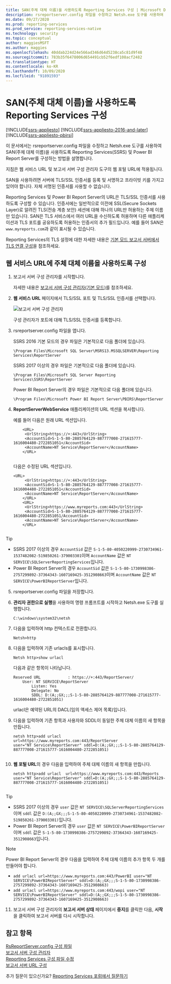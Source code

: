 ```yaml
---
title: SAN(주체 대체 이름)을 사용하도록 Reporting Services 구성 | Microsoft Docs
description: rsreportserver.config 파일을 수정하고 Netsh.exe 도구를 사용하여 SAN을 사용하도록 SQL Server Reporting Services 및 Power BI Report Server를 구성하는 방법을 알아봅니다.
ms.date: 09/27/2020
ms.prod: reporting-services
ms.prod_service: reporting-services-native
ms.technology: security
ms.topic: conceptual
author: maggiesMSFT
ms.author: maggies
ms.openlocfilehash: 40ddab224d24e566ad346d64d5238ca5c81d9f48
ms.sourcegitcommit: 783b35f6478006d654491cb52f6edf108acf2482
ms.translationtype: HT
ms.contentlocale: ko-KR
ms.lasthandoff: 10/09/2020
ms.locfileid: "91891593"
---
```

# <a name="configure-reporting-services-to-use-a-subject-alternative-name-san"></a>SAN(주체 대체 이름)을 사용하도록 Reporting Services 구성

[!INCLUDE[ssrs-appliesto](../../includes/ssrs-appliesto.md)] [!INCLUDE[ssrs-appliesto-2016-and-later](../../includes/ssrs-appliesto-2016-and-later.md)] [!INCLUDE[ssrs-appliesto-pbirsi](../../includes/ssrs-appliesto-pbirs.md)]

이 문서에서는 rsreportserver.config 파일을 수정하고 Netsh.exe 도구를 사용하여 SAN(주체 대체 이름)을 사용하도록 Reporting Services(SSRS) 및 Power BI Report Server를 구성하는 방법을 설명합니다.

지침은 웹 서비스 URL 및 보고서 서버 구성 관리자 도구의 웹 포털 URL에 적용됩니다.

SAN을 사용하려면 서버에 TLS/SSL 인증서를 등록 및 서명하고 프라이빗 키를 가지고 있어야 합니다. 자체 서명된 인증서를 사용할 수 없습니다.

Reporting Services 및 Power BI Report Server의 URL은 TLS/SSL 인증서를 사용하도록 구성할 수 있습니다. 인증서에는 일반적으로 이전에 SSL(Secure Sockets Layer)로 알려진 TLS(전송 계층 보안) 세션에 대해 하나의 URL만 허용하는 주체 이름만 있습니다. SAN은 TLS 서비스에서 여러 URL을 수신하도록 허용하며 다른 애플리케이션과 TLS 포트를 공유하도록 허용하는 인증서의 추가 필드입니다. 예를 들어 SAN은 `www.myreports.com`과 같이 표시될 수 있습니다.

Reporting Services의 TLS 설정에 대한 자세한 내용은 [기본 모드 보고서 서버에서 TLS 연결 구성](../../reporting-services/security/configure-ssl-connections-on-a-native-mode-report-server.md)을 참조하세요.  
  
## <a name="configure-to-use-a-subject-alternative-name-for-web-service-url"></a>웹 서비스 URL에 주체 대체 이름을 사용하도록 구성
  
1.  보고서 서버 구성 관리자를 시작합니다.  
  
     자세한 내용은 [보고서 서버 구성 관리자&#40;기본 모드&#41;](../../reporting-services/install-windows/reporting-services-configuration-manager-native-mode.md)를 참조하세요.  
  
2.  **웹 서비스 URL** 페이지에서 TLS/SSL 포트 및 TLS/SSL 인증서를 선택합니다.  
  
     ![보고서 서버 구성 관리자](../../reporting-services/report-server-sharepoint/media/reportingservices-configurationmanager.png "보고서 서버 구성 관리자")  
  
     구성 관리자가 포트에 대해 TLS/SSL 인증서를 등록합니다.  
  
3.  rsreportserver.config 파일을 엽니다.  
  
     SSRS 2016 기본 모드의 경우 파일은 기본적으로 다음 폴더에 있습니다.  
  
    ```  
    \Program Files\Microsoft SQL Server\MSRS13.MSSQLSERVER\Reporting Services\ReportServer  
    ```  
  
     SSRS 2017 이상의 경우 파일은 기본적으로 다음 폴더에 있습니다.  
  
    ```  
    \Program Files\Microsoft SQL Server Reporting Services\SSRS\ReportServer  
    ```  
    
     Power BI Report Server의 경우 파일은 기본적으로 다음 폴더에 있습니다.  
  
    ```  
    \Program Files\Microsoft Power BI Report Server\PBIRS\ReportServer  
    ```  
  
4.  **ReportServerWebService** 애플리케이션의 URL 섹션을 복사합니다.
  
     예를 들어 다음은 원래 URL 섹션입니다.  
  
    ```  
        <URL>  
         <UrlString>https://+:443</UrlString>  
         <AccountSid>S-1-5-80-2885764129-887777008-271615777-1616004480-2722851051</AccountSid>  
         <AccountName>NT Service\ReportServer</AccountName>  
        </URL>  
  
    ```  
  
     다음은 수정된 URL 섹션입니다.
  
    ```  
    <URL>  
         <UrlString>https://+:443</UrlString>  
         <AccountSid>S-1-5-80-2885764129-887777008-271615777-1616004480-2722851051</AccountSid>  
         <AccountName>NT Service\ReportServer</AccountName>  
        </URL>  
        <URL>  
         <UrlString>https://www.myreports.com:443</UrlString>  
         <AccountSid>S-1-5-80-2885764129-887777008-271615777-1616004480-2722851051/AccountSid>  
         <AccountName>NT Service\ReportServer</AccountName>  
        </URL>  
  
    ```  
  
  > [!TIP]  
>  * SSRS 2017 이상의 경우 `AccountSid` 값은 `S-1-5-80-4050220999-2730734961-1537482082-519850261-379003301`이며 `AccountName` 값은 `NT SERVICE\SQLServerReportingServices`입니다.
>  * Power BI Report Server의 경우 `AccountSid` 값은 `S-1-5-80-1730998386-2757299892-37364343-1607169425-3512908663`이며 `AccountName` 값은 `NT SERVICE\PowerBIReportServer`입니다.
  
5.  rsreportserver.config 파일을 저장합니다.  
  
6.  **관리자 권한으로 실행**을 사용하여 명령 프롬프트를 시작하고 Netsh.exe 도구를 실행합니다.  
  
    ```  
    C:\windows\system32\netsh  
    ```  
  
7.  다음을 입력하여 http 컨텍스트로 전환합니다.  
  
    ```  
    Netsh>http  
    ```  
  
8.  다음을 입력하여 기존 urlacls를 표시합니다.
  
    ```  
    Netsh http>show urlacl  
    ```  
  
     다음과 같은 항목이 나타납니다.  
  
    ```  
    Reserved URL            : https://+:443/ReportServer/  
        User: NT SERVICE\ReportServer  
            Listen: Yes  
            Delegate: No  
            SDDL: D:(A;;GX;;;S-1-5-80-2885764129-887777008-271615777-1616004480-2722851051)  
    ```  
  
     urlacl은 예약된 URL의 DACL(임의 액세스 제어 목록)입니다.  
  
9. 다음을 입력하여 기존 항목과 사용자와 SDDL이 동일한 주체 대체 이름의 새 항목을 만듭니다.  
  
    ```  
    netsh http>add urlacl  url=https://www.myreports.com:443/ReportServer    
    user="NT Service\ReportServer" sddl=D:(A;;GX;;;S-1-5-80-2885764129-887777008-271615777-1616004480-2722851051)  
  
    ```  
  
10. **웹 포털 URL**의 경우 다음을 입력하여 주체 대체 이름의 새 항목을 만듭니다.

    ```  
    netsh http>add urlacl  url=https://www.myreports.com:443/Reports  
    user="NT Service\ReportServer" sddl=D:(A;;GX;;;S-1-5-80-2885764129-887777008-271615777-1616004480-2722851051)  
  
    ```  
> [!TIP]  
>  * SSRS 2017 이상의 경우 `user` 값은 `NT SERVICE\SQLServerReportingServices`이며 `sddl` 값은 `D:(A;;GX;;;S-1-5-80-4050220999-2730734961-1537482082-519850261-379003301)`입니다.
>  * Power BI Report Server의 경우 `user` 값은 `NT SERVICE\PowerBIReportServer`이며 `sddl` 값은 `S-1-5-80-1730998386-2757299892-37364343-1607169425-3512908663`입니다.

> [!NOTE]  
> Power BI Report Server의 경우 다음을 입력하여 주체 대체 이름의 추가 항목 두 개를 만들어야 합니다.
>  * `add urlacl url=https://www.myreports.com:443/PowerBI user="NT SERVICE\PowerBIReportServer" sddl=D:(A;;GX;;;S-1-5-80-1730998386-2757299892-37364343-1607169425-3512908663)`
>  * `add urlacl url=https://www.myreports.com:443/wopi user="NT SERVICE\PowerBIReportServer" sddl=D:(A;;GX;;;S-1-5-80-1730998386-2757299892-37364343-1607169425-3512908663)`

11. 보고서 서버 구성 관리자의 **보고서 서버 상태** 페이지에서 **중지**를 클릭한 다음, **시작**을 클릭하여 보고서 서버를 다시 시작합니다.  
  
## <a name="see-also"></a>참고 항목

 [RsReportServer.config 구성 파일](../../reporting-services/report-server/rsreportserver-config-configuration-file.md)   
 [보고서 서버 구성 관리자](../../reporting-services/install-windows/reporting-services-configuration-manager-native-mode.md)   
 [Reporting Services 구성 파일 수정](../../reporting-services/report-server/modify-a-reporting-services-configuration-file-rsreportserver-config.md)   
 [보고서 서버 URL 구성](../../reporting-services/install-windows/configure-report-server-urls-ssrs-configuration-manager.md)

추가 질문이 있으신가요? [Reporting Services 포럼에서 질문하기](https://go.microsoft.com/fwlink/?LinkId=620231)
